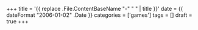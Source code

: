 +++
title = '{{ replace .File.ContentBaseName "-" " " | title }}'
date = {{  dateFormat "2006-01-02" .Date }}
categories = ['games']
tags = []
draft = true
+++
